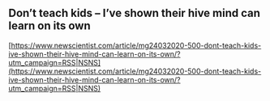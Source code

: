 ## Don’t teach kids – I’ve shown their hive mind can learn on its own
  
  [https://www.newscientist.com/article/mg24032020-500-dont-teach-kids-ive-shown-their-hive-mind-can-learn-on-its-own/?utm_campaign=RSS|NSNS](https://www.newscientist.com/article/mg24032020-500-dont-teach-kids-ive-shown-their-hive-mind-can-learn-on-its-own/?utm_campaign=RSS|NSNS)